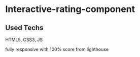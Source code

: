 # Interactive-rating-component

## Used Techs

HTML5, CSS3, JS

fully responsive with 100% score from lighthouse
